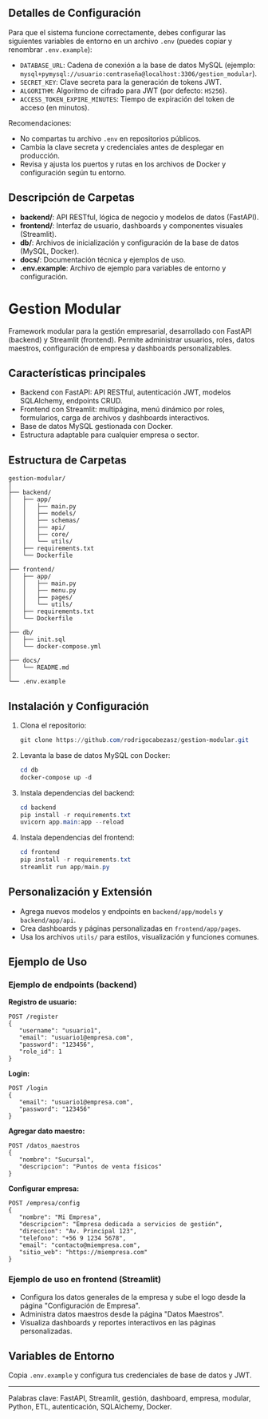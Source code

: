 ## Detalles de Configuración

Para que el sistema funcione correctamente, debes configurar las siguientes variables de entorno en un archivo `.env` (puedes copiar y renombrar `.env.example`):

- `DATABASE_URL`: Cadena de conexión a la base de datos MySQL (ejemplo: `mysql+pymysql://usuario:contraseña@localhost:3306/gestion_modular`).
- `SECRET_KEY`: Clave secreta para la generación de tokens JWT.
- `ALGORITHM`: Algoritmo de cifrado para JWT (por defecto: `HS256`).
- `ACCESS_TOKEN_EXPIRE_MINUTES`: Tiempo de expiración del token de acceso (en minutos).

Recomendaciones:
- No compartas tu archivo `.env` en repositorios públicos.
- Cambia la clave secreta y credenciales antes de desplegar en producción.
- Revisa y ajusta los puertos y rutas en los archivos de Docker y configuración según tu entorno.
## Descripción de Carpetas

- **backend/**: API RESTful, lógica de negocio y modelos de datos (FastAPI).
- **frontend/**: Interfaz de usuario, dashboards y componentes visuales (Streamlit).
- **db/**: Archivos de inicialización y configuración de la base de datos (MySQL, Docker).
- **docs/**: Documentación técnica y ejemplos de uso.
- **.env.example**: Archivo de ejemplo para variables de entorno y configuración.

# Gestion Modular

Framework modular para la gestión empresarial, desarrollado con FastAPI (backend) y Streamlit (frontend). Permite administrar usuarios, roles, datos maestros, configuración de empresa y dashboards personalizables.

## Características principales
- Backend con FastAPI: API RESTful, autenticación JWT, modelos SQLAlchemy, endpoints CRUD.
- Frontend con Streamlit: multipágina, menú dinámico por roles, formularios, carga de archivos y dashboards interactivos.
- Base de datos MySQL gestionada con Docker.
- Estructura adaptable para cualquier empresa o sector.


## Estructura de Carpetas

```text
gestion-modular/
│
├── backend/
│   ├── app/
│   │   ├── main.py
│   │   ├── models/
│   │   ├── schemas/
│   │   ├── api/
│   │   ├── core/
│   │   └── utils/
│   ├── requirements.txt
│   └── Dockerfile
│
├── frontend/
│   ├── app/
│   │   ├── main.py
│   │   ├── menu.py
│   │   ├── pages/
│   │   └── utils/
│   ├── requirements.txt
│   └── Dockerfile
│
├── db/
│   ├── init.sql
│   └── docker-compose.yml
│
├── docs/
│   └── README.md
│
└── .env.example
```

## Instalación y Configuración
1. Clona el repositorio:
   ```powershell
   git clone https://github.com/rodrigocabezasz/gestion-modular.git
   ```
2. Levanta la base de datos MySQL con Docker:
   ```powershell
   cd db
   docker-compose up -d
   ```
3. Instala dependencias del backend:
   ```powershell
   cd backend
   pip install -r requirements.txt
   uvicorn app.main:app --reload
   ```
4. Instala dependencias del frontend:
   ```powershell
   cd frontend
   pip install -r requirements.txt
   streamlit run app/main.py
   ```

## Personalización y Extensión
- Agrega nuevos modelos y endpoints en `backend/app/models` y `backend/app/api`.
- Crea dashboards y páginas personalizadas en `frontend/app/pages`.
- Usa los archivos `utils/` para estilos, visualización y funciones comunes.


## Ejemplo de Uso

### Ejemplo de endpoints (backend)

**Registro de usuario:**
```http
POST /register
{
   "username": "usuario1",
   "email": "usuario1@empresa.com",
   "password": "123456",
   "role_id": 1
}
```

**Login:**
```http
POST /login
{
   "email": "usuario1@empresa.com",
   "password": "123456"
}
```

**Agregar dato maestro:**
```http
POST /datos_maestros
{
   "nombre": "Sucursal",
   "descripcion": "Puntos de venta físicos"
}
```

**Configurar empresa:**
```http
POST /empresa/config
{
   "nombre": "Mi Empresa",
   "descripcion": "Empresa dedicada a servicios de gestión",
   "direccion": "Av. Principal 123",
   "telefono": "+56 9 1234 5678",
   "email": "contacto@miempresa.com",
   "sitio_web": "https://miempresa.com"
}
```

### Ejemplo de uso en frontend (Streamlit)

- Configura los datos generales de la empresa y sube el logo desde la página "Configuración de Empresa".
- Administra datos maestros desde la página "Datos Maestros".
- Visualiza dashboards y reportes interactivos en las páginas personalizadas.

## Variables de Entorno
Copia `.env.example` y configura tus credenciales de base de datos y JWT.

---

Palabras clave: FastAPI, Streamlit, gestión, dashboard, empresa, modular, Python, ETL, autenticación, SQLAlchemy, Docker.
